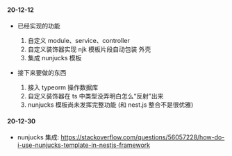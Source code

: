 #### 20-12-12

- 已经实现的功能

  1. 自定义 module、service、controller 
  2. 自定义装饰器实现 njk 模板片段自动包装 <html></html> 外壳
  3. 集成 nunjucks 模板

- 接下来要做的东西

  1. 接入 typeorm 操作数据库
  2. 自定义装饰器在 ts 中类型没弄明白怎么“反射”出来
  3. nunjucks 模板尚未发挥完整功能 (和 nest.js 整合不是很优雅)

#### 20-12-30
- nunjucks 集成: https://stackoverflow.com/questions/56057228/how-do-i-use-nunjucks-template-in-nestjs-framework
